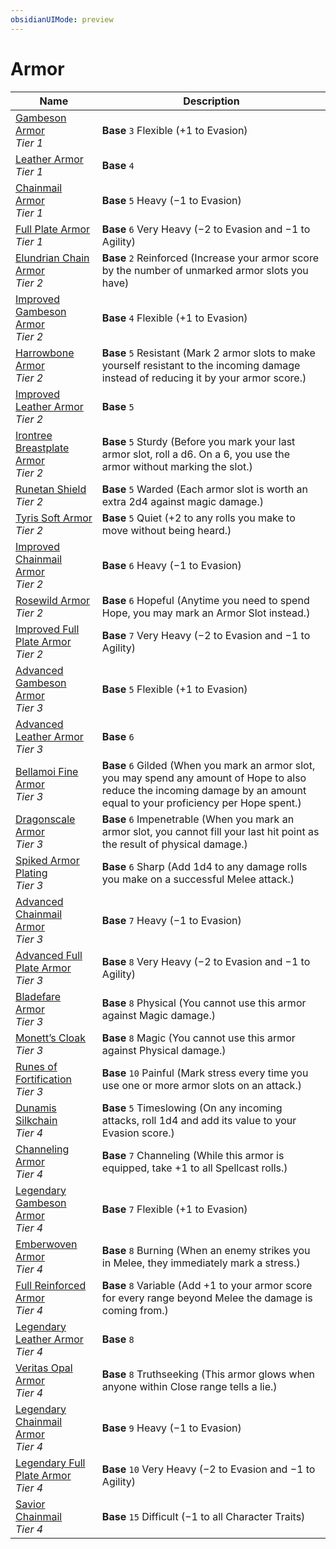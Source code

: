 ```yaml
---
obsidianUIMode: preview
---
```

# Armor

| Name | Description |
|--|--|
| [Gambeson Armor](armor/Gambeson%20Armor.md)<br>*Tier 1* | **Base** `3` Flexible (+1 to Evasion) |
| [Leather Armor](armor/Leather%20Armor.md)<br>*Tier 1* | **Base** `4`  |
| [Chainmail Armor](armor/Chainmail%20Armor.md)<br>*Tier 1* | **Base** `5` Heavy (−1 to Evasion) |
| [Full Plate Armor](armor/Full%20Plate%20Armor.md)<br>*Tier 1* | **Base** `6` Very Heavy (−2 to Evasion and −1 to Agility) |
| [Elundrian Chain Armor](armor/Elundrian%20Chain%20Armor.md)<br>*Tier 2* | **Base** `2` Reinforced (Increase your armor score by the number of unmarked armor slots you have) |
| [Improved Gambeson Armor](armor/Improved%20Gambeson%20Armor.md)<br>*Tier 2* | **Base** `4` Flexible (+1 to Evasion) |
| [Harrowbone Armor](armor/Harrowbone%20Armor.md)<br>*Tier 2* | **Base** `5` Resistant (Mark 2 armor slots to make yourself resistant to the incoming damage instead of reducing it by your armor score.) |
| [Improved Leather Armor](armor/Improved%20Leather%20Armor.md)<br>*Tier 2* | **Base** `5`  |
| [Irontree Breastplate Armor](armor/Irontree%20Breastplate%20Armor.md)<br>*Tier 2* | **Base** `5` Sturdy (Before you mark your last armor slot, roll a d6. On a 6, you use the armor without marking the slot.) |
| [Runetan Shield](armor/Runetan%20Shield.md)<br>*Tier 2* | **Base** `5` Warded (Each armor slot is worth an extra 2d4 against magic damage.) |
| [Tyris Soft Armor](armor/Tyris%20Soft%20Armor.md)<br>*Tier 2* | **Base** `5` Quiet (+2 to any rolls you make to move without being heard.) |
| [Improved Chainmail Armor](armor/Improved%20Chainmail%20Armor.md)<br>*Tier 2* | **Base** `6` Heavy (−1 to Evasion) |
| [Rosewild Armor](armor/Rosewild%20Armor.md)<br>*Tier 2* | **Base** `6` Hopeful (Anytime you need to spend Hope, you may mark an Armor Slot instead.) |
| [Improved Full Plate Armor](armor/Improved%20Full%20Plate%20Armor.md)<br>*Tier 2* | **Base** `7` Very Heavy (−2 to Evasion and −1 to Agility) |
| [Advanced Gambeson Armor](armor/Advanced%20Gambeson%20Armor.md)<br>*Tier 3* | **Base** `5` Flexible (+1 to Evasion) |
| [Advanced Leather Armor](armor/Advanced%20Leather%20Armor.md)<br>*Tier 3* | **Base** `6`  |
| [Bellamoi Fine Armor](armor/Bellamoi%20Fine%20Armor.md)<br>*Tier 3* | **Base** `6` Gilded (When you mark an armor slot, you may spend any amount of Hope to also reduce the incoming damage by an amount equal to your proficiency per Hope spent.) |
| [Dragonscale Armor](armor/Dragonscale%20Armor.md)<br>*Tier 3* | **Base** `6` Impenetrable (When you mark an armor slot, you cannot fill your last hit point as the result of physical damage.) |
| [Spiked Armor Plating](armor/Spiked%20Armor%20Plating.md)<br>*Tier 3* | **Base** `6` Sharp (Add 1d4 to any damage rolls you make on a successful Melee attack.) |
| [Advanced Chainmail Armor](armor/Advanced%20Chainmail%20Armor.md)<br>*Tier 3* | **Base** `7` Heavy (−1 to Evasion) |
| [Advanced Full Plate Armor](armor/Advanced%20Full%20Plate%20Armor.md)<br>*Tier 3* | **Base** `8` Very Heavy (−2 to Evasion and −1 to Agility) |
| [Bladefare Armor](armor/Bladefare%20Armor.md)<br>*Tier 3* | **Base** `8` Physical (You cannot use this armor against Magic damage.) |
| [Monett’s Cloak](armor/Monett%27s%20Cloak.md)<br>*Tier 3* | **Base** `8` Magic (You cannot use this armor against Physical damage.) |
| [Runes of Fortification](armor/Runes%20of%20Fortification.md)<br>*Tier 3* | **Base** `10` Painful (Mark stress every time you use one or more armor slots on an attack.) |
| [Dunamis Silkchain](armor/Dunamis%20Silkchain.md)<br>*Tier 4* | **Base** `5` Timeslowing (On any incoming attacks, roll 1d4 and add its value to your Evasion score.) |
| [Channeling Armor](armor/Channeling%20Armor.md)<br>*Tier 4* | **Base** `7` Channeling (While this armor is equipped, take +1 to all Spellcast rolls.) |
| [Legendary Gambeson Armor](armor/Legendary%20Gambeson%20Armor.md)<br>*Tier 4* | **Base** `7` Flexible (+1 to Evasion) |
| [Emberwoven Armor](armor/Emberwoven%20Armor.md)<br>*Tier 4* | **Base** `8` Burning (When an enemy strikes you in Melee, they immediately mark a stress.) |
| [Full Reinforced Armor](armor/Full%20Reinforced%20Armor.md)<br>*Tier 4* | **Base** `8` Variable (Add +1 to your armor score for every range beyond Melee the damage is coming from.) |
| [Legendary Leather Armor](armor/Legendary%20Leather%20Armor.md)<br>*Tier 4* | **Base** `8`  |
| [Veritas Opal Armor](armor/Veritas%20Opal%20Armor.md)<br>*Tier 4* | **Base** `8` Truthseeking (This armor glows when anyone within Close range tells a lie.) |
| [Legendary Chainmail Armor](armor/Legendary%20Chainmail%20Armor.md)<br>*Tier 4* | **Base** `9` Heavy (−1 to Evasion) |
| [Legendary Full Plate Armor](armor/Legendary%20Full%20Plate%20Armor.md)<br>*Tier 4* | **Base** `10` Very Heavy (−2 to Evasion and −1 to Agility) |
| [Savior Chainmail](armor/Savior%20Chainmail.md)<br>*Tier 4* | **Base** `15` Difficult (−1 to all Character Traits) |